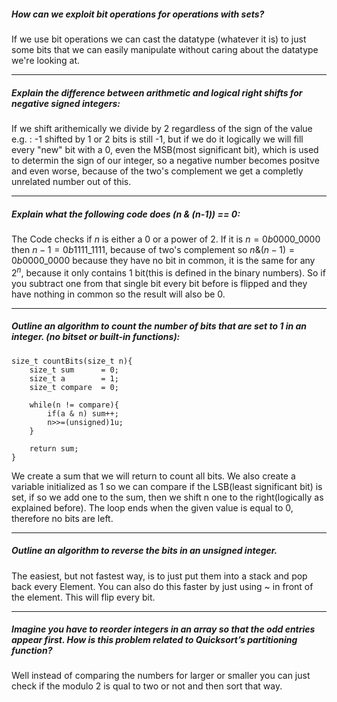 ##### How can we exploit bit operations for operations with sets?

If we use bit operations we can cast the datatype (whatever it is) to just some bits that we can easily manipulate without caring about the datatype we're looking at.

---

##### Explain the difference between arithmetic and logical right shifts for negative signed integers:

If we shift arithemically we divide by 2 regardless of the sign of the value e.g. : -1 shifted by 1 or 2 bits is still -1, but if we do it logically we will fill every "new" bit with a 0, even the MSB(most significant bit), which is used to determin the sign of our integer, so a negative number becomes positve and even worse, because of the two's complement we get a completly unrelated number out of this.

---

##### Explain what the following code does (n & (n-1)) == 0:

The Code checks if $n$ is either a 0 or a power of 2.
If it is  $n=0b0000\_0000$ then $n-1=0b1111\_1111$, because of two's complement so $n\&(n-1)=0b0000\_0000$ because they have no bit in common, it is the same for any $2^n$, because it only contains 1 bit(this is defined in the binary numbers). So if you subtract one from that single bit every bit before is flipped and they have nothing in common so the result will also be 0.

---

##### Outline an algorithm to count the number of bits that are set to 1 in an integer. (no bitset or built-in functions):


```
size_t countBits(size_t n){
	size_t sum      = 0;
	size_t a        = 1;
	size_t compare  = 0;
	
	while(n != compare){
	    if(a & n) sum++;
	    n>>=(unsigned)1u;
	}
	
	return sum;
}
```

We create a sum that we will return to count all bits. We also create a variable initialized as 1 so we can compare if the LSB(least significant bit) is set, if so we add one to the sum, then we shift n one to the right(logically as explained before). The loop ends when the given value is equal to 0, therefore no bits are left.

---

##### Outline an algorithm to reverse the bits in an unsigned integer.

The easiest, but not fastest way, is to just put them into a stack and pop back every Element. You can also do this faster by just using ~ in front of the element. This will flip every bit.

---

##### Imagine you have to reorder integers in an array so that the odd entries appear first. How is this problem related to Quicksort’s partitioning function?

Well instead of comparing the numbers for larger or smaller you can just check if the modulo 2 is qual to two or not and then sort that way.

